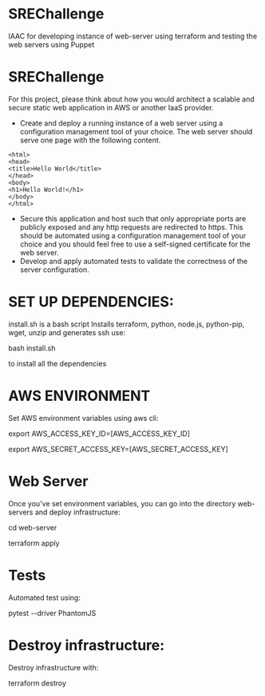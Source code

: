 # SREChallenge
IAAC for developing instance of web-server using terraform and testing the web servers using Puppet
# SREChallenge
For this project, please think about how you would architect a scalable and secure static web application in AWS or another IaaS provider.
* Create and deploy a running instance of a web server using a configuration management tool of your choice. The web server should serve one page with the following content.
```
<html>
<head>
<title>Hello World</title>
</head>
<body>
<h1>Hello World!</h1>
</body>
</html>
```
* Secure this application and host such that only appropriate ports are publicly exposed and any http requests are redirected to https. This should be automated using a configuration management tool of your choice and you should feel free to use a self-signed certificate for the web server.
* Develop and apply automated tests to validate the correctness of the server configuration.

# SET UP DEPENDENCIES:
install.sh is a bash script 
Installs terraform, python, node.js, python-pip, wget, unzip and generates ssh
use:

bash install.sh

to install all the dependencies

# AWS ENVIRONMENT
Set AWS environment variables using aws cli:

export AWS_ACCESS_KEY_ID=[AWS_ACCESS_KEY_ID]

export AWS_SECRET_ACCESS_KEY=[AWS_SECRET_ACCESS_KEY]

# Web Server
Once you've set environment variables, you can go into the directory web-servers and deploy infrastructure:

cd web-server

terraform apply

# Tests
Automated test using:

pytest --driver PhantomJS

# Destroy infrastructure:
Destroy infrastructure with:

terraform destroy 
